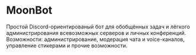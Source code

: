 # MoonBot
Простой Discord-ориентированый бот для обобщённых задач и лёгкого администрирования всевозможных серверов и личных конференций.
Возможности: администрирование, модерация чата и voice-каналов, управление стикерами и прочие возможности.
